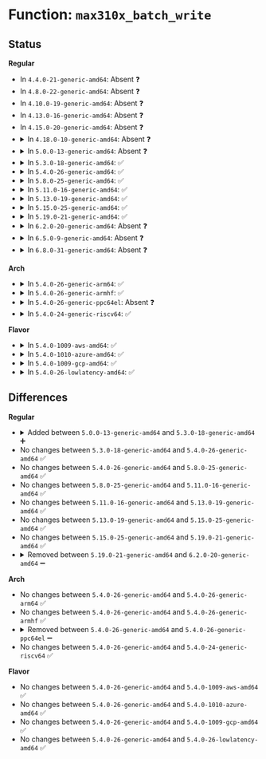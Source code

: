 # Function: <code>max310x_batch_write</code>

## Status
<b>Regular</b>
<ul>
<li>
In <code>4.4.0-21-generic-amd64</code>: Absent ❓
</li>
<li>
In <code>4.8.0-22-generic-amd64</code>: Absent ❓
</li>
<li>
In <code>4.10.0-19-generic-amd64</code>: Absent ❓
</li>
<li>
In <code>4.13.0-16-generic-amd64</code>: Absent ❓
</li>
<li>
In <code>4.15.0-20-generic-amd64</code>: Absent ❓
</li>
<li>
<details>
<summary>In <code>4.18.0-10-generic-amd64</code>: Absent ❓</summary>

```json
{
  "name": "max310x_batch_write",
  "collision_type": "Unique Static",
  "inline_type": "Selective",
  "funcs": [
    {
      "addr": 18446744071585397200,
      "name": "max310x_batch_write",
      "external": false,
      "loc": "drivers/tty/serial/max310x.c:597",
      "file": "drivers/tty/serial/max310x.c",
      "inline": "not declared, inlined",
      "caller_inline": [],
      "caller_func": [
        "drivers/tty/serial/max310x.c:max310x_wq_proc",
        "drivers/tty/serial/max310x.c:max310x_wq_proc",
        "drivers/tty/serial/max310x.c:max310x_wq_proc"
      ]
    }
  ],
  "symbols": [
    {
      "addr": 18446744071585397200,
      "name": "max310x_batch_write.isra.9",
      "section": ".text",
      "bind": "STB_LOCAL",
      "size": 123
    }
  ]
}
```
</details>
</li>
<li>
<details>
<summary>In <code>5.0.0-13-generic-amd64</code>: Absent ❓</summary>

```json
{
  "name": "max310x_batch_write",
  "collision_type": "Unique Static",
  "inline_type": "Selective",
  "funcs": [
    {
      "addr": 18446744071585520608,
      "name": "max310x_batch_write",
      "external": false,
      "loc": "drivers/tty/serial/max310x.c:603",
      "file": "drivers/tty/serial/max310x.c",
      "inline": "not declared, inlined",
      "caller_inline": [],
      "caller_func": [
        "drivers/tty/serial/max310x.c:max310x_wq_proc",
        "drivers/tty/serial/max310x.c:max310x_wq_proc",
        "drivers/tty/serial/max310x.c:max310x_wq_proc"
      ]
    }
  ],
  "symbols": [
    {
      "addr": 18446744071585520608,
      "name": "max310x_batch_write.isra.10",
      "section": ".text",
      "bind": "STB_LOCAL",
      "size": 123
    }
  ]
}
```
</details>
</li>
<li>
<details>
<summary>In <code>5.3.0-18-generic-amd64</code>: ✅</summary>

```c
void max310x_batch_write(struct uart_port * port, u8 * txbuf, unsigned int len)
```

```json
{
  "name": "max310x_batch_write",
  "collision_type": "Unique Static",
  "inline_type": "No",
  "funcs": [
    {
      "addr": 18446744071585736816,
      "name": "max310x_batch_write",
      "external": false,
      "loc": "drivers/tty/serial/max310x.c:624",
      "file": "drivers/tty/serial/max310x.c",
      "inline": "seen, unknown",
      "caller_inline": [],
      "caller_func": [
        "drivers/tty/serial/max310x.c:max310x_tx_proc",
        "drivers/tty/serial/max310x.c:max310x_tx_proc",
        "drivers/tty/serial/max310x.c:max310x_tx_proc"
      ]
    }
  ],
  "symbols": [
    {
      "addr": 18446744071585736816,
      "name": "max310x_batch_write",
      "section": ".text",
      "bind": "STB_LOCAL",
      "size": 121
    }
  ]
}
```
</details>
</li>
<li>
<details>
<summary>In <code>5.4.0-26-generic-amd64</code>: ✅</summary>

```c
void max310x_batch_write(struct uart_port * port, u8 * txbuf, unsigned int len)
```

```json
{
  "name": "max310x_batch_write",
  "collision_type": "Unique Static",
  "inline_type": "No",
  "funcs": [
    {
      "addr": 18446744071585879056,
      "name": "max310x_batch_write",
      "external": false,
      "loc": "drivers/tty/serial/max310x.c:624",
      "file": "drivers/tty/serial/max310x.c",
      "inline": "seen, unknown",
      "caller_inline": [],
      "caller_func": [
        "drivers/tty/serial/max310x.c:max310x_tx_proc",
        "drivers/tty/serial/max310x.c:max310x_tx_proc",
        "drivers/tty/serial/max310x.c:max310x_tx_proc"
      ]
    }
  ],
  "symbols": [
    {
      "addr": 18446744071585879056,
      "name": "max310x_batch_write",
      "section": ".text",
      "bind": "STB_LOCAL",
      "size": 121
    }
  ]
}
```
</details>
</li>
<li>
<details>
<summary>In <code>5.8.0-25-generic-amd64</code>: ✅</summary>

```c
void max310x_batch_write(struct uart_port * port, u8 * txbuf, unsigned int len)
```

```json
{
  "name": "max310x_batch_write",
  "collision_type": "Unique Static",
  "inline_type": "No",
  "funcs": [
    {
      "addr": 18446744071586611840,
      "name": "max310x_batch_write",
      "external": false,
      "loc": "drivers/tty/serial/max310x.c:624",
      "file": "drivers/tty/serial/max310x.c",
      "inline": "seen, unknown",
      "caller_inline": [],
      "caller_func": [
        "drivers/tty/serial/max310x.c:max310x_handle_tx",
        "drivers/tty/serial/max310x.c:max310x_handle_tx",
        "drivers/tty/serial/max310x.c:max310x_handle_tx"
      ]
    }
  ],
  "symbols": [
    {
      "addr": 18446744071586611840,
      "name": "max310x_batch_write",
      "section": ".text",
      "bind": "STB_LOCAL",
      "size": 220
    }
  ]
}
```
</details>
</li>
<li>
<details>
<summary>In <code>5.11.0-16-generic-amd64</code>: ✅</summary>

```c
void max310x_batch_write(struct uart_port * port, u8 * txbuf, unsigned int len)
```

```json
{
  "name": "max310x_batch_write",
  "collision_type": "Unique Static",
  "inline_type": "No",
  "funcs": [
    {
      "addr": 18446744071586721536,
      "name": "max310x_batch_write",
      "external": false,
      "loc": "drivers/tty/serial/max310x.c:624",
      "file": "drivers/tty/serial/max310x.c",
      "inline": "seen, unknown",
      "caller_inline": [],
      "caller_func": [
        "drivers/tty/serial/max310x.c:max310x_handle_tx",
        "drivers/tty/serial/max310x.c:max310x_handle_tx",
        "drivers/tty/serial/max310x.c:max310x_handle_tx"
      ]
    }
  ],
  "symbols": [
    {
      "addr": 18446744071586721536,
      "name": "max310x_batch_write",
      "section": ".text",
      "bind": "STB_LOCAL",
      "size": 223
    }
  ]
}
```
</details>
</li>
<li>
<details>
<summary>In <code>5.13.0-19-generic-amd64</code>: ✅</summary>

```c
void max310x_batch_write(struct uart_port * port, u8 * txbuf, unsigned int len)
```

```json
{
  "name": "max310x_batch_write",
  "collision_type": "Unique Static",
  "inline_type": "No",
  "funcs": [
    {
      "addr": 18446744071586605024,
      "name": "max310x_batch_write",
      "external": false,
      "loc": "drivers/tty/serial/max310x.c:624",
      "file": "drivers/tty/serial/max310x.c",
      "inline": "seen, unknown",
      "caller_inline": [],
      "caller_func": [
        "drivers/tty/serial/max310x.c:max310x_handle_tx",
        "drivers/tty/serial/max310x.c:max310x_handle_tx",
        "drivers/tty/serial/max310x.c:max310x_handle_tx"
      ]
    }
  ],
  "symbols": [
    {
      "addr": 18446744071586605024,
      "name": "max310x_batch_write",
      "section": ".text",
      "bind": "STB_LOCAL",
      "size": 226
    }
  ]
}
```
</details>
</li>
<li>
<details>
<summary>In <code>5.15.0-25-generic-amd64</code>: ✅</summary>

```c
void max310x_batch_write(struct uart_port * port, u8 * txbuf, unsigned int len)
```

```json
{
  "name": "max310x_batch_write",
  "collision_type": "Unique Static",
  "inline_type": "No",
  "funcs": [
    {
      "addr": 18446744071587148208,
      "name": "max310x_batch_write",
      "external": false,
      "loc": "drivers/tty/serial/max310x.c:624",
      "file": "drivers/tty/serial/max310x.c",
      "inline": "seen, unknown",
      "caller_inline": [],
      "caller_func": [
        "drivers/tty/serial/max310x.c:max310x_handle_tx",
        "drivers/tty/serial/max310x.c:max310x_handle_tx",
        "drivers/tty/serial/max310x.c:max310x_handle_tx"
      ]
    }
  ],
  "symbols": [
    {
      "addr": 18446744071587148208,
      "name": "max310x_batch_write",
      "section": ".text",
      "bind": "STB_LOCAL",
      "size": 226
    }
  ]
}
```
</details>
</li>
<li>
<details>
<summary>In <code>5.19.0-21-generic-amd64</code>: ✅</summary>

```c
void max310x_batch_write(struct uart_port * port, u8 * txbuf, unsigned int len)
```

```json
{
  "name": "max310x_batch_write",
  "collision_type": "Unique Static",
  "inline_type": "No",
  "funcs": [
    {
      "addr": 18446744071588460416,
      "name": "max310x_batch_write",
      "external": false,
      "loc": "drivers/tty/serial/max310x.c:624",
      "file": "drivers/tty/serial/max310x.c",
      "inline": "seen, unknown",
      "caller_inline": [],
      "caller_func": [
        "drivers/tty/serial/max310x.c:max310x_handle_tx",
        "drivers/tty/serial/max310x.c:max310x_handle_tx",
        "drivers/tty/serial/max310x.c:max310x_handle_tx"
      ]
    }
  ],
  "symbols": [
    {
      "addr": 18446744071588460416,
      "name": "max310x_batch_write",
      "section": ".text",
      "bind": "STB_LOCAL",
      "size": 265
    }
  ]
}
```
</details>
</li>
<li>
<details>
<summary>In <code>6.2.0-20-generic-amd64</code>: Absent ❓</summary>

```json
{
  "name": "max310x_batch_write",
  "collision_type": "Unique Static",
  "inline_type": "Full",
  "funcs": [
    {
      "addr": 18446744071589893263,
      "name": "max310x_batch_write",
      "external": false,
      "loc": "drivers/tty/serial/max310x.c:650",
      "file": "drivers/tty/serial/max310x.c",
      "inline": "not declared, inlined",
      "caller_inline": [
        "drivers/tty/serial/max310x.c:max310x_handle_tx",
        "drivers/tty/serial/max310x.c:max310x_handle_tx",
        "drivers/tty/serial/max310x.c:max310x_handle_tx"
      ],
      "caller_func": []
    }
  ],
  "symbols": []
}
```
</details>
</li>
<li>
<details>
<summary>In <code>6.5.0-9-generic-amd64</code>: Absent ❓</summary>

```json
{
  "name": "max310x_batch_write",
  "collision_type": "Unique Static",
  "inline_type": "Full",
  "funcs": [
    {
      "addr": 18446744071590202444,
      "name": "max310x_batch_write",
      "external": false,
      "loc": "drivers/tty/serial/max310x.c:655",
      "file": "drivers/tty/serial/max310x.c",
      "inline": "not declared, inlined",
      "caller_inline": [
        "drivers/tty/serial/max310x.c:max310x_handle_tx",
        "drivers/tty/serial/max310x.c:max310x_handle_tx",
        "drivers/tty/serial/max310x.c:max310x_handle_tx"
      ],
      "caller_func": []
    }
  ],
  "symbols": []
}
```
</details>
</li>
<li>
<details>
<summary>In <code>6.8.0-31-generic-amd64</code>: Absent ❓</summary>

```json
{
  "name": "max310x_batch_write",
  "collision_type": "Unique Static",
  "inline_type": "Full",
  "funcs": [
    {
      "addr": 18446744071590543628,
      "name": "max310x_batch_write",
      "external": false,
      "loc": "drivers/tty/serial/max310x.c:671",
      "file": "drivers/tty/serial/max310x.c",
      "inline": "not declared, inlined",
      "caller_inline": [
        "drivers/tty/serial/max310x.c:max310x_handle_tx",
        "drivers/tty/serial/max310x.c:max310x_handle_tx",
        "drivers/tty/serial/max310x.c:max310x_handle_tx"
      ],
      "caller_func": []
    }
  ],
  "symbols": []
}
```
</details>
</li>
</ul>
<b>Arch</b>
<ul>
<li>
<details>
<summary>In <code>5.4.0-26-generic-arm64</code>: ✅</summary>

```c
void max310x_batch_write(struct uart_port * port, u8 * txbuf, unsigned int len)
```

```json
{
  "name": "max310x_batch_write",
  "collision_type": "Unique Static",
  "inline_type": "No",
  "funcs": [
    {
      "addr": 18446603336498645944,
      "name": "max310x_batch_write",
      "external": false,
      "loc": "drivers/tty/serial/max310x.c:624",
      "file": "drivers/tty/serial/max310x.c",
      "inline": "seen, unknown",
      "caller_inline": [],
      "caller_func": [
        "drivers/tty/serial/max310x.c:max310x_tx_proc",
        "drivers/tty/serial/max310x.c:max310x_tx_proc",
        "drivers/tty/serial/max310x.c:max310x_tx_proc"
      ]
    }
  ],
  "symbols": [
    {
      "addr": 18446603336498645944,
      "name": "max310x_batch_write",
      "section": ".text",
      "bind": "STB_LOCAL",
      "size": 180
    }
  ]
}
```
</details>
</li>
<li>
<details>
<summary>In <code>5.4.0-26-generic-armhf</code>: ✅</summary>

```c
void max310x_batch_write(struct uart_port * port, u8 * txbuf, unsigned int len)
```

```json
{
  "name": "max310x_batch_write",
  "collision_type": "Unique Static",
  "inline_type": "No",
  "funcs": [
    {
      "addr": 3231269176,
      "name": "max310x_batch_write",
      "external": false,
      "loc": "drivers/tty/serial/max310x.c:624",
      "file": "drivers/tty/serial/max310x.c",
      "inline": "seen, unknown",
      "caller_inline": [],
      "caller_func": [
        "drivers/tty/serial/max310x.c:max310x_tx_proc",
        "drivers/tty/serial/max310x.c:max310x_tx_proc",
        "drivers/tty/serial/max310x.c:max310x_tx_proc"
      ]
    }
  ],
  "symbols": [
    {
      "addr": 3231269176,
      "name": "max310x_batch_write",
      "section": ".text",
      "bind": "STB_LOCAL",
      "size": 216
    }
  ]
}
```
</details>
</li>
<li>
<details>
<summary>In <code>5.4.0-26-generic-ppc64el</code>: Absent ❓</summary>

```json
{
  "name": "max310x_batch_write",
  "collision_type": "Unique Static",
  "inline_type": "Full",
  "funcs": [
    {
      "addr": 0,
      "name": "max310x_batch_write",
      "external": false,
      "loc": "drivers/tty/serial/max310x.c:624",
      "file": "drivers/tty/serial/max310x.c",
      "inline": "seen, unknown",
      "caller_inline": [],
      "caller_func": []
    }
  ],
  "symbols": []
}
```
</details>
</li>
<li>
<details>
<summary>In <code>5.4.0-24-generic-riscv64</code>: ✅</summary>

```c
void max310x_batch_write(struct uart_port * port, u8 * txbuf, unsigned int len)
```

```json
{
  "name": "max310x_batch_write",
  "collision_type": "Unique Static",
  "inline_type": "No",
  "funcs": [
    {
      "addr": 18446743936276215478,
      "name": "max310x_batch_write",
      "external": false,
      "loc": "drivers/tty/serial/max310x.c:624",
      "file": "drivers/tty/serial/max310x.c",
      "inline": "seen, unknown",
      "caller_inline": [],
      "caller_func": [
        "drivers/tty/serial/max310x.c:max310x_tx_proc",
        "drivers/tty/serial/max310x.c:max310x_tx_proc",
        "drivers/tty/serial/max310x.c:max310x_tx_proc"
      ]
    }
  ],
  "symbols": [
    {
      "addr": 18446743936276215478,
      "name": "max310x_batch_write",
      "section": ".text",
      "bind": "STB_LOCAL",
      "size": 100
    }
  ]
}
```
</details>
</li>
</ul>
<b>Flavor</b>
<ul>
<li>
<details>
<summary>In <code>5.4.0-1009-aws-amd64</code>: ✅</summary>

```c
void max310x_batch_write(struct uart_port * port, u8 * txbuf, unsigned int len)
```

```json
{
  "name": "max310x_batch_write",
  "collision_type": "Unique Static",
  "inline_type": "No",
  "funcs": [
    {
      "addr": 18446744071585640048,
      "name": "max310x_batch_write",
      "external": false,
      "loc": "drivers/tty/serial/max310x.c:624",
      "file": "drivers/tty/serial/max310x.c",
      "inline": "seen, unknown",
      "caller_inline": [],
      "caller_func": [
        "drivers/tty/serial/max310x.c:max310x_tx_proc",
        "drivers/tty/serial/max310x.c:max310x_tx_proc",
        "drivers/tty/serial/max310x.c:max310x_tx_proc"
      ]
    }
  ],
  "symbols": [
    {
      "addr": 18446744071585640048,
      "name": "max310x_batch_write",
      "section": ".text",
      "bind": "STB_LOCAL",
      "size": 121
    }
  ]
}
```
</details>
</li>
<li>
<details>
<summary>In <code>5.4.0-1010-azure-amd64</code>: ✅</summary>

```c
void max310x_batch_write(struct uart_port * port, u8 * txbuf, unsigned int len)
```

```json
{
  "name": "max310x_batch_write",
  "collision_type": "Unique Static",
  "inline_type": "No",
  "funcs": [
    {
      "addr": 18446744071585505120,
      "name": "max310x_batch_write",
      "external": false,
      "loc": "drivers/tty/serial/max310x.c:624",
      "file": "drivers/tty/serial/max310x.c",
      "inline": "seen, unknown",
      "caller_inline": [],
      "caller_func": [
        "drivers/tty/serial/max310x.c:max310x_tx_proc",
        "drivers/tty/serial/max310x.c:max310x_tx_proc",
        "drivers/tty/serial/max310x.c:max310x_tx_proc"
      ]
    }
  ],
  "symbols": [
    {
      "addr": 18446744071585505120,
      "name": "max310x_batch_write",
      "section": ".text",
      "bind": "STB_LOCAL",
      "size": 121
    }
  ]
}
```
</details>
</li>
<li>
<details>
<summary>In <code>5.4.0-1009-gcp-amd64</code>: ✅</summary>

```c
void max310x_batch_write(struct uart_port * port, u8 * txbuf, unsigned int len)
```

```json
{
  "name": "max310x_batch_write",
  "collision_type": "Unique Static",
  "inline_type": "No",
  "funcs": [
    {
      "addr": 18446744071585829456,
      "name": "max310x_batch_write",
      "external": false,
      "loc": "drivers/tty/serial/max310x.c:624",
      "file": "drivers/tty/serial/max310x.c",
      "inline": "seen, unknown",
      "caller_inline": [],
      "caller_func": [
        "drivers/tty/serial/max310x.c:max310x_tx_proc",
        "drivers/tty/serial/max310x.c:max310x_tx_proc",
        "drivers/tty/serial/max310x.c:max310x_tx_proc"
      ]
    }
  ],
  "symbols": [
    {
      "addr": 18446744071585829456,
      "name": "max310x_batch_write",
      "section": ".text",
      "bind": "STB_LOCAL",
      "size": 121
    }
  ]
}
```
</details>
</li>
<li>
<details>
<summary>In <code>5.4.0-26-lowlatency-amd64</code>: ✅</summary>

```c
void max310x_batch_write(struct uart_port * port, u8 * txbuf, unsigned int len)
```

```json
{
  "name": "max310x_batch_write",
  "collision_type": "Unique Static",
  "inline_type": "No",
  "funcs": [
    {
      "addr": 18446744071585937072,
      "name": "max310x_batch_write",
      "external": false,
      "loc": "drivers/tty/serial/max310x.c:624",
      "file": "drivers/tty/serial/max310x.c",
      "inline": "seen, unknown",
      "caller_inline": [],
      "caller_func": [
        "drivers/tty/serial/max310x.c:max310x_tx_proc",
        "drivers/tty/serial/max310x.c:max310x_tx_proc",
        "drivers/tty/serial/max310x.c:max310x_tx_proc"
      ]
    }
  ],
  "symbols": [
    {
      "addr": 18446744071585937072,
      "name": "max310x_batch_write",
      "section": ".text",
      "bind": "STB_LOCAL",
      "size": 121
    }
  ]
}
```
</details>
</li>
</ul>

## Differences
<b>Regular</b>
<ul>
<li>
<details>
<summary>Added between <code>5.0.0-13-generic-amd64</code> and <code>5.3.0-18-generic-amd64</code> ➕</summary>

```c
void max310x_batch_write(struct uart_port * port, u8 * txbuf, unsigned int len)
```
</details>
</li>
<li>
No changes between <code>5.3.0-18-generic-amd64</code> and <code>5.4.0-26-generic-amd64</code> ✅
</li>
<li>
No changes between <code>5.4.0-26-generic-amd64</code> and <code>5.8.0-25-generic-amd64</code> ✅
</li>
<li>
No changes between <code>5.8.0-25-generic-amd64</code> and <code>5.11.0-16-generic-amd64</code> ✅
</li>
<li>
No changes between <code>5.11.0-16-generic-amd64</code> and <code>5.13.0-19-generic-amd64</code> ✅
</li>
<li>
No changes between <code>5.13.0-19-generic-amd64</code> and <code>5.15.0-25-generic-amd64</code> ✅
</li>
<li>
No changes between <code>5.15.0-25-generic-amd64</code> and <code>5.19.0-21-generic-amd64</code> ✅
</li>
<li>
<details>
<summary>Removed between <code>5.19.0-21-generic-amd64</code> and <code>6.2.0-20-generic-amd64</code> ➖</summary>

```c
void max310x_batch_write(struct uart_port * port, u8 * txbuf, unsigned int len)
```
</details>
</li>
</ul>
<b>Arch</b>
<ul>
<li>
No changes between <code>5.4.0-26-generic-amd64</code> and <code>5.4.0-26-generic-arm64</code> ✅
</li>
<li>
No changes between <code>5.4.0-26-generic-amd64</code> and <code>5.4.0-26-generic-armhf</code> ✅
</li>
<li>
<details>
<summary>Removed between <code>5.4.0-26-generic-amd64</code> and <code>5.4.0-26-generic-ppc64el</code> ➖</summary>

```c
void max310x_batch_write(struct uart_port * port, u8 * txbuf, unsigned int len)
```
</details>
</li>
<li>
No changes between <code>5.4.0-26-generic-amd64</code> and <code>5.4.0-24-generic-riscv64</code> ✅
</li>
</ul>
<b>Flavor</b>
<ul>
<li>
No changes between <code>5.4.0-26-generic-amd64</code> and <code>5.4.0-1009-aws-amd64</code> ✅
</li>
<li>
No changes between <code>5.4.0-26-generic-amd64</code> and <code>5.4.0-1010-azure-amd64</code> ✅
</li>
<li>
No changes between <code>5.4.0-26-generic-amd64</code> and <code>5.4.0-1009-gcp-amd64</code> ✅
</li>
<li>
No changes between <code>5.4.0-26-generic-amd64</code> and <code>5.4.0-26-lowlatency-amd64</code> ✅
</li>
</ul>
